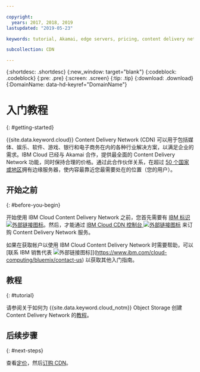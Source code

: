 ```yaml
---

copyright:
  years: 2017, 2018, 2019
lastupdated: "2019-05-23"

keywords: tutorial, Akamai, edge servers, pricing, content delivery network, comprehensive, account

subcollection: CDN

---
```


{:shortdesc: .shortdesc}
{:new_window: target="blank"}
{:codeblock: .codeblock}
{:pre: .pre}
{:screen: .screen}
{:tip: .tip}
{:download: .download}
{:DomainName: data-hd-keyref="DomainName"}

# 入门教程
{: #getting-started}

{{site.data.keyword.cloud}} Content Delivery Network (CDN) 可以用于包括媒体、娱乐、软件、游戏、银行和电子商务在内的各种行业解决方案，以满足企业的需求。IBM Cloud 已经与 Akamai 合作，提供最全面的 Content Delivery Network 功能，同时保持合理的价格。通过此合作伙伴关系，在超过 [50 个国家或地区](/docs/infrastructure/CDN?topic=CDN-list-of-edge-servers#list-of-edge-servers)拥有边缘服务器，使内容最靠近您最需要处在的位置（您的用户）。

## 开始之前
{: #before-you-begin}

开始使用 IBM Cloud Content Delivery Network 之前，您首先需要有 [IBM 标识 ![外部链接图标](../../icons/launch-glyph.svg "外部链接图标")](https://www.ibm.com/account/us-en/signup/register.html)。然后，才能通过 [IBM Cloud CDN 控制台 ![外部链接图标](../../icons/launch-glyph.svg "外部链接图标")](https://cloud.ibm.com/catalog/infrastructure/cdn-powered-by-akamai) 来订购 Content Delivery Network 服务。

如果在获取帐户以使用 IBM Cloud Content Delivery Network 时需要帮助，可以[联系 IBM 销售代表 ![外部链接图标](../../icons/launch-glyph.svg "外部链接图标")]](https://www.ibm.com/cloud-computing/bluemix/contact-us) 以获取其他入门指南。

## 教程
{: #tutorial}

请参阅关于如何为 {{site.data.keyword.cloud_notm}} Object Storage 创建 Content Delivery Network 的[教程](/docs/tutorials?topic=solution-tutorials-static-files-cdn)。

## 后续步骤
{: #next-steps}

查看[定价](/docs/infrastructure/CDN?topic=CDN-pricing#pricing)，然后[订购 CDN](/docs/infrastructure/CDN?topic=CDN-order-a-cdn)。


